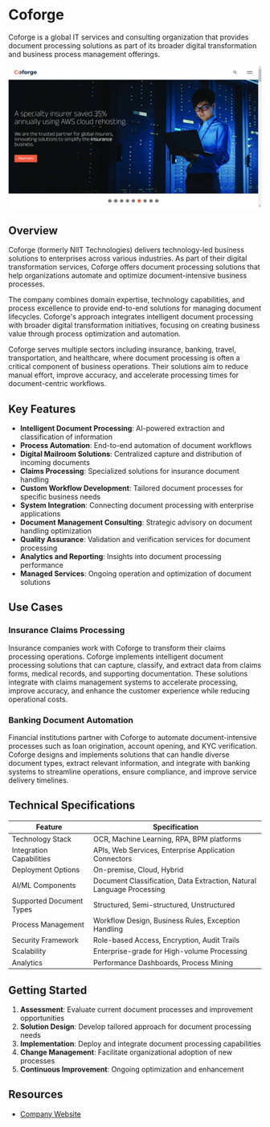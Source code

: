 
# Coforge

Coforge is a global IT services and consulting organization that provides document processing solutions as part of its broader digital transformation and business process management offerings.

![Coforge](assets\coforge.png)


## Overview

Coforge (formerly NIIT Technologies) delivers technology-led business solutions to enterprises across various industries. As part of their digital transformation services, Coforge offers document processing solutions that help organizations automate and optimize document-intensive business processes.

The company combines domain expertise, technology capabilities, and process excellence to provide end-to-end solutions for managing document lifecycles. Coforge's approach integrates intelligent document processing with broader digital transformation initiatives, focusing on creating business value through process optimization and automation.

Coforge serves multiple sectors including insurance, banking, travel, transportation, and healthcare, where document processing is often a critical component of business operations. Their solutions aim to reduce manual effort, improve accuracy, and accelerate processing times for document-centric workflows.

## Key Features

- **Intelligent Document Processing**: AI-powered extraction and classification of information
- **Process Automation**: End-to-end automation of document workflows
- **Digital Mailroom Solutions**: Centralized capture and distribution of incoming documents
- **Claims Processing**: Specialized solutions for insurance document handling
- **Custom Workflow Development**: Tailored document processes for specific business needs
- **System Integration**: Connecting document processing with enterprise applications
- **Document Management Consulting**: Strategic advisory on document handling optimization
- **Quality Assurance**: Validation and verification services for document processing
- **Analytics and Reporting**: Insights into document processing performance
- **Managed Services**: Ongoing operation and optimization of document solutions

## Use Cases

### Insurance Claims Processing

Insurance companies work with Coforge to transform their claims processing operations. Coforge implements intelligent document processing solutions that can capture, classify, and extract data from claims forms, medical records, and supporting documentation. These solutions integrate with claims management systems to accelerate processing, improve accuracy, and enhance the customer experience while reducing operational costs.

### Banking Document Automation

Financial institutions partner with Coforge to automate document-intensive processes such as loan origination, account opening, and KYC verification. Coforge designs and implements solutions that can handle diverse document types, extract relevant information, and integrate with banking systems to streamline operations, ensure compliance, and improve service delivery timelines.

## Technical Specifications

| Feature | Specification |
|---------|---------------|
| Technology Stack | OCR, Machine Learning, RPA, BPM platforms |
| Integration Capabilities | APIs, Web Services, Enterprise Application Connectors |
| Deployment Options | On-premise, Cloud, Hybrid |
| AI/ML Components | Document Classification, Data Extraction, Natural Language Processing |
| Supported Document Types | Structured, Semi-structured, Unstructured |
| Process Management | Workflow Design, Business Rules, Exception Handling |
| Security Framework | Role-based Access, Encryption, Audit Trails |
| Scalability | Enterprise-grade for High-volume Processing |
| Analytics | Performance Dashboards, Process Mining |

## Getting Started

1. **Assessment**: Evaluate current document processes and improvement opportunities
2. **Solution Design**: Develop tailored approach for document processing needs
3. **Implementation**: Deploy and integrate document processing capabilities
4. **Change Management**: Facilitate organizational adoption of new processes
5. **Continuous Improvement**: Ongoing optimization and enhancement

## Resources

- [Company Website](https://www.coforge.com/)
